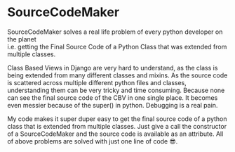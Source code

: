 # SourceCodeMaker
SourceCodeMaker solves a real life problem of every python developer on the planet <br>
i.e. getting the Final Source Code of a Python Class that was extended from multiple classes. 

Class Based Views in Django are very hard to understand, as the class is being extended from many different classes and mixins. 
As the source code is scattered across multiple different python files and classes, understanding them can be very tricky 
and time consuming. Because none can see the final source code of the CBV in one single place. 
It becomes even messier because of the super() in python. Debugging is a real pain.

My code makes it super duper easy to get the final source code of a python class that is extended from multiple classes.
Just give a call the constructor of a SourceCodeMaker and the source code is available as an attribute. 
All of above problems are solved with just one line of code 😎.
